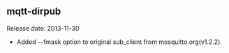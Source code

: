 ## mqtt-dirpub
Release date: 2013-11-30
* Added --fmask option to original sub_client from mosquitto.org(v1.2.2).
